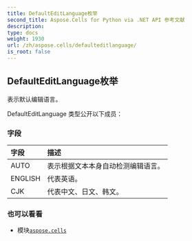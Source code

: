 ```yaml
---
title: DefaultEditLanguage枚举
second_title: Aspose.Cells for Python via .NET API 参考文献
description:
type: docs
weight: 1930
url: /zh/aspose.cells/defaulteditlanguage/
is_root: false
---
```

## DefaultEditLanguage枚举
表示默认编辑语言。



DefaultEditLanguage 类型公开以下成员：

### 字段
|字段|描述|
| :- | :- |
| AUTO |表示根据文本本身自动检测编辑语言。|
| ENGLISH |代表英语。|
| CJK |代表中文、日文、韩文。|



### 也可以看看
* 模块[`aspose.cells`](..)
